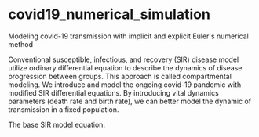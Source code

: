 # covid19_numerical_simulation
Modeling covid-19 transmission with implicit and explicit Euler's numerical method

Conventional susceptible, infectious, and recovery (SIR) disease model utilize ordinary differential equation to describe the dynamics of disease progression between groups. This approach is called compartmental modeling. We introduce and model the ongoing covid-19 pandemic with modified SIR differential equations. By introducing vital dynamics parameters (death rate and birth rate), we can better model the dynamic of transmission in a fixed population. 

The base SIR model equation:


